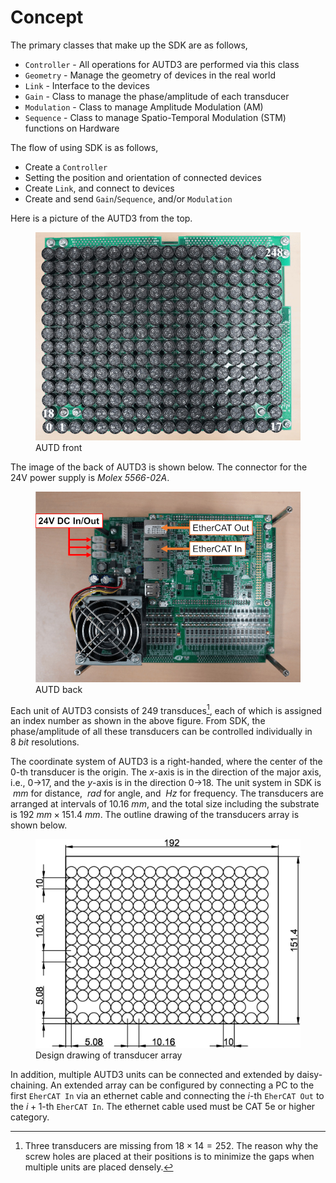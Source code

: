# Concept

The primary classes that make up the SDK are as follows,

* `Controller` - All operations for AUTD3 are performed via this class
* `Geometry` - Manage the geometry of devices in the real world
* `Link` - Interface to the devices
* `Gain` - Class to manage the phase/amplitude of each transducer
* `Modulation` - Class to manage Amplitude Modulation (AM)
* `Sequence` - Class to manage Spatio-Temporal Modulation (STM) functions on Hardware

The flow of using SDK is as follows,

* Create a `Controller`
* Setting the position and orientation of connected devices
* Create `Link`, and connect to devices 
* Create and send `Gain`/`Sequence`, and/or `Modulation`

Here is a picture of the AUTD3 from the top.

<figure>
  <img src="https://raw.githubusercontent.com/shinolab/autd3-library-software/master/book/src/fig/Users_Manual/autd_trans_idx.jpg"/>
  <figcaption>AUTD front</figcaption>
</figure>

The image of the back of AUTD3 is shown below. 
The connector for the 24V power supply is _Molex 5566-02A_.

<figure>
  <img src="https://raw.githubusercontent.com/shinolab/autd3-library-software/master/book/src/fig/Users_Manual/autd_back.jpg"/>
  <figcaption>AUTD back</figcaption>
</figure>

Each unit of AUTD3 consists of 249 transduces[^fn_asm], each of which is assigned an index number as shown in the above figure.
From SDK, the phase/amplitude of all these transducers can be controlled individually in $\SI{8}{bit}$ resolutions.

The coordinate system of AUTD3 is a right-handed, where the center of the 0-th transducer is the origin.
The $x$-axis is in the direction of the major axis, i.e., 0→17, and the $y$-axis is in the direction 0→18.
The unit system in SDK is $\SI{}{mm}$ for distance, $\SI{}{rad}$ for angle, and $\SI{}{Hz}$ for frequency.
The transducers are arranged at intervals of $\SI{10.16}{mm}$, and the total size including the substrate is $\SI{192}{mm}\times\SI{151.4}{mm}$.
The outline drawing of the transducers array is shown below.

<figure>
  <img src="https://raw.githubusercontent.com/shinolab/autd3-library-software/master/book/src/fig/Users_Manual/transducers_array.jpg"/>
  <figcaption>Design drawing of transducer array</figcaption>
</figure>

In addition, multiple AUTD3 units can be connected and extended by daisy-chaining.
An extended array can be configured by connecting a PC to the first `EherCAT In` via an ethernet cable and connecting the $i$-th `EherCAT Out` to the $i+1$-th `EherCAT In`.
The ethernet cable used must be CAT 5e or higher category.

[^fn_asm]: Three transducers are missing from $18\times 14=252$. The reason why the screw holes are placed at their positions is to minimize the gaps when multiple units are placed densely.
